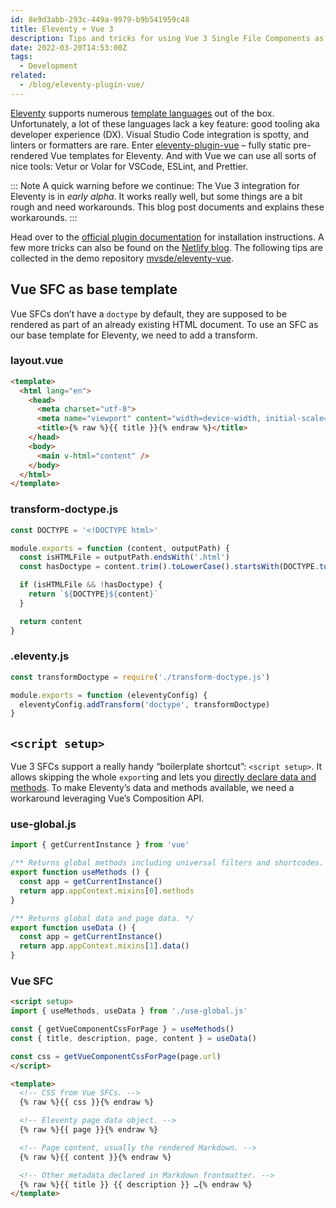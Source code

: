 ```yaml
---
id: 8e9d3abb-293c-449a-9979-b9b541959c48
title: Eleventy + Vue 3
description: Tips and tricks for using Vue 3 Single File Components as templates for Eleventy.
date: 2022-03-20T14:53:00Z
tags:
  - Development
related:
  - /blog/eleventy-plugin-vue/
---
```


[Eleventy](https://www.11ty.dev/) supports numerous [template languages](https://www.11ty.dev/docs/languages/) out of the box. Unfortunately, a lot of these languages lack a key feature: good tooling aka developer experience (DX). Visual Studio Code integration is spotty, and linters or formatters are rare. Enter [eleventy-plugin-vue](https://github.com/11ty/eleventy-plugin-vue) – fully static pre-rendered Vue templates for Eleventy. And with Vue we can use all sorts of nice tools: Vetur or Volar for VSCode, ESLint, and Prettier.

::: Note
A quick warning before we continue: The Vue 3 integration for Eleventy is in _early alpha_. It works really well, but some things are a bit rough and need workarounds. This blog post documents and explains these workarounds.
:::

Head over to the [official plugin documentation](https://github.com/11ty/eleventy-plugin-vue#readme) for installation instructions. A few more tricks can also be found on the [Netlify blog](https://www.netlify.com/blog/2020/09/18/eleventy-and-vue-a-match-made-to-power-netlify.com/). The following tips are collected in the demo repository [mvsde/eleventy-vue](https://github.com/mvsde/eleventy-vue).

## Vue SFC as base template

Vue SFCs don’t have a `doctype` by default, they are supposed to be rendered as part of an already existing HTML document. To use an SFC as our base template for Eleventy, we need to add a transform.

### layout.vue

```html
<template>
  <html lang="en">
    <head>
      <meta charset="utf-8">
      <meta name="viewport" content="width=device-width, initial-scale=1.0">
      <title>{% raw %}{{ title }}{% endraw %}</title>
    </head>
    <body>
      <main v-html="content" />
    </body>
  </html>
</template>
```

### transform-doctype.js

```js
const DOCTYPE = '<!DOCTYPE html>'

module.exports = function (content, outputPath) {
  const isHTMLFile = outputPath.endsWith('.html')
  const hasDoctype = content.trim().toLowerCase().startsWith(DOCTYPE.toLowerCase())

  if (isHTMLFile && !hasDoctype) {
    return `${DOCTYPE}${content}`
  }

  return content
}
```

### .eleventy.js

```js
const transformDoctype = require('./transform-doctype.js')

module.exports = function (eleventyConfig) {
  eleventyConfig.addTransform('doctype', transformDoctype)
}
```

## `<script setup>`

Vue 3 SFCs support a really handy “boilerplate shortcut”: `<script setup>`. It allows skipping the whole `export`ing and lets you [directly declare data and methods](https://vuejs.org/api/sfc-script-setup.html#script-setup). To make Eleventy’s data and methods available, we need a workaround leveraging Vue’s Composition API.

### use-global.js

```js
import { getCurrentInstance } from 'vue'

/** Returns global methods including universal filters and shortcodes. */
export function useMethods () {
  const app = getCurrentInstance()
  return app.appContext.mixins[0].methods
}

/** Returns global data and page data. */
export function useData () {
  const app = getCurrentInstance()
  return app.appContext.mixins[1].data()
}
```

### Vue SFC

```html
<script setup>
import { useMethods, useData } from './use-global.js'

const { getVueComponentCssForPage } = useMethods()
const { title, description, page, content } = useData()

const css = getVueComponentCssForPage(page.url)
</script>

<template>
  <!-- CSS from Vue SFCs. -->
  {% raw %}{{ css }}{% endraw %}

  <!-- Eleventy page data object. -->
  {% raw %}{{ page }}{% endraw %}

  <!-- Page content, usually the rendered Markdown. -->
  {% raw %}{{ content }}{% endraw %}

  <!-- Other metadata declared in Markdown frontmatter. -->
  {% raw %}{{ title }} {{ description }} …{% endraw %}
</template>
```
